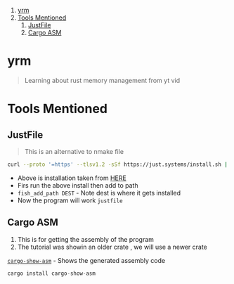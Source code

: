 1. [yrm](#yrm)
2. [Tools Mentioned](#tools-mentioned)
   1. [JustFile](#justfile)
   2. [Cargo ASM](#cargo-asm)

# yrm

> Learning about rust memory management from yt vid

# Tools Mentioned 

## JustFile 

> This is an alternative to nmake file 

```sh
curl --proto '=https' --tlsv1.2 -sSf https://just.systems/install.sh | bash -s -- --to DEST
``` 
- Above is installation taken from [HERE](https://just.systems/man/en/pre-built-binaries.html)
- Firs run the above install then add to path 
- `fish_add_path DEST` - Note dest is where it gets installed 
- Now the program will work `justfile`

## Cargo ASM 

1. This is for getting the assembly of the program 
2. The tutorial was showin an older crate , we will use a newer crate 

[`cargo-show-asm`](https://lib.rs/crates/cargo-show-asm) - Shows the generated assembly code 

```rs 
cargo install cargo-show-asm
```